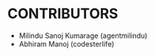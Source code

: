 CONTRIBUTORS
============

 - Milindu Sanoj Kumarage (agentmilindu)
 - Abhiram Manoj (codesterlife)

